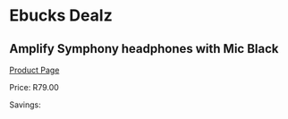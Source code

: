 
# Ebucks Dealz
## Amplify Symphony headphones with Mic Black
[Product Page](https://www.ebucks.com/web/shop/productSelected.do?prodId=1205677491&catId=1205739018)

Price: R79.00

Savings: 


	